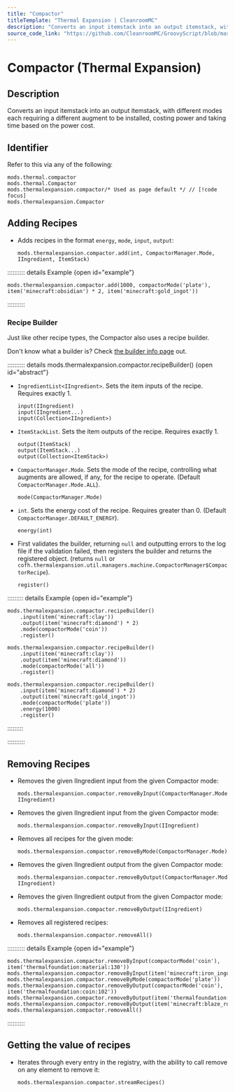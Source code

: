 ```yaml
---
title: "Compactor"
titleTemplate: "Thermal Expansion | CleanroomMC"
description: "Converts an input itemstack into an output itemstack, with different modes each requiring a different augment to be installed, costing power and taking time based on the power cost."
source_code_link: "https://github.com/CleanroomMC/GroovyScript/blob/master/src/main/java/com/cleanroommc/groovyscript/compat/mods/thermalexpansion/machine/Compactor.java"
---
```


# Compactor (Thermal Expansion)

## Description

Converts an input itemstack into an output itemstack, with different modes each requiring a different augment to be installed, costing power and taking time based on the power cost.

## Identifier

Refer to this via any of the following:

```groovy:no-line-numbers {3}
mods.thermal.compactor
mods.thermal.Compactor
mods.thermalexpansion.compactor/* Used as page default */ // [!code focus]
mods.thermalexpansion.Compactor
```


## Adding Recipes

- Adds recipes in the format `energy`, `mode`, `input`, `output`:

    ```groovy:no-line-numbers
    mods.thermalexpansion.compactor.add(int, CompactorManager.Mode, IIngredient, ItemStack)
    ```

:::::::::: details Example {open id="example"}
```groovy:no-line-numbers
mods.thermalexpansion.compactor.add(1000, compactorMode('plate'), item('minecraft:obsidian') * 2, item('minecraft:gold_ingot'))
```

::::::::::

### Recipe Builder

Just like other recipe types, the Compactor also uses a recipe builder.

Don't know what a builder is? Check [the builder info page](../../introduction/builder.md) out.

:::::::::: details mods.thermalexpansion.compactor.recipeBuilder() {open id="abstract"}
- `IngredientList<IIngredient>`. Sets the item inputs of the recipe. Requires exactly 1.

    ```groovy:no-line-numbers
    input(IIngredient)
    input(IIngredient...)
    input(Collection<IIngredient>)
    ```

- `ItemStackList`. Sets the item outputs of the recipe. Requires exactly 1.

    ```groovy:no-line-numbers
    output(ItemStack)
    output(ItemStack...)
    output(Collection<ItemStack>)
    ```

- `CompactorManager.Mode`. Sets the mode of the recipe, controlling what augments are allowed, if any, for the recipe to operate. (Default `CompactorManager.Mode.ALL`).

    ```groovy:no-line-numbers
    mode(CompactorManager.Mode)
    ```

- `int`. Sets the energy cost of the recipe. Requires greater than 0. (Default `CompactorManager.DEFAULT_ENERGY`).

    ```groovy:no-line-numbers
    energy(int)
    ```

- First validates the builder, returning `null` and outputting errors to the log file if the validation failed, then registers the builder and returns the registered object. (returns `null` or `cofh.thermalexpansion.util.managers.machine.CompactorManager$CompactorRecipe`).

    ```groovy:no-line-numbers
    register()
    ```

::::::::: details Example {open id="example"}
```groovy:no-line-numbers
mods.thermalexpansion.compactor.recipeBuilder()
    .input(item('minecraft:clay'))
    .output(item('minecraft:diamond') * 2)
    .mode(compactorMode('coin'))
    .register()

mods.thermalexpansion.compactor.recipeBuilder()
    .input(item('minecraft:clay'))
    .output(item('minecraft:diamond'))
    .mode(compactorMode('all'))
    .register()

mods.thermalexpansion.compactor.recipeBuilder()
    .input(item('minecraft:diamond') * 2)
    .output(item('minecraft:gold_ingot'))
    .mode(compactorMode('plate'))
    .energy(1000)
    .register()
```

:::::::::

::::::::::

## Removing Recipes

- Removes the given IIngredient input from the given Compactor mode:

    ```groovy:no-line-numbers
    mods.thermalexpansion.compactor.removeByInput(CompactorManager.Mode, IIngredient)
    ```

- Removes the given IIngredient input from the given Compactor mode:

    ```groovy:no-line-numbers
    mods.thermalexpansion.compactor.removeByInput(IIngredient)
    ```

- Removes all recipes for the given mode:

    ```groovy:no-line-numbers
    mods.thermalexpansion.compactor.removeByMode(CompactorManager.Mode)
    ```

- Removes the given IIngredient output from the given Compactor mode:

    ```groovy:no-line-numbers
    mods.thermalexpansion.compactor.removeByOutput(CompactorManager.Mode, IIngredient)
    ```

- Removes the given IIngredient output from the given Compactor mode:

    ```groovy:no-line-numbers
    mods.thermalexpansion.compactor.removeByOutput(IIngredient)
    ```

- Removes all registered recipes:

    ```groovy:no-line-numbers
    mods.thermalexpansion.compactor.removeAll()
    ```

:::::::::: details Example {open id="example"}
```groovy:no-line-numbers
mods.thermalexpansion.compactor.removeByInput(compactorMode('coin'), item('thermalfoundation:material:130'))
mods.thermalexpansion.compactor.removeByInput(item('minecraft:iron_ingot'))
mods.thermalexpansion.compactor.removeByMode(compactorMode('plate'))
mods.thermalexpansion.compactor.removeByOutput(compactorMode('coin'), item('thermalfoundation:coin:102'))
mods.thermalexpansion.compactor.removeByOutput(item('thermalfoundation:material:24'))
mods.thermalexpansion.compactor.removeByOutput(item('minecraft:blaze_rod'))
mods.thermalexpansion.compactor.removeAll()
```

::::::::::

## Getting the value of recipes

- Iterates through every entry in the registry, with the ability to call remove on any element to remove it:

    ```groovy:no-line-numbers
    mods.thermalexpansion.compactor.streamRecipes()
    ```
